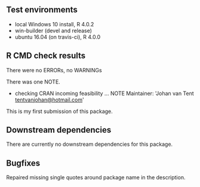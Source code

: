 ## Test environments
* local Windows 10 install, R 4.0.2
* win-builder (devel and release)
* ubuntu 16.04 (on travis-ci), R 4.0.0


## R CMD check results
There were no ERRORs, no WARNINGs 

There was one NOTE. 

* checking CRAN incoming feasibility ... NOTE
Maintainer: 'Johan van Tent <tentvanjohan@hotmail.com>'

This is my first submission of this package.


## Downstream dependencies
There are currently no downstream dependencies for this package.

## Bugfixes
Repaired missing single quotes around package name in the description.